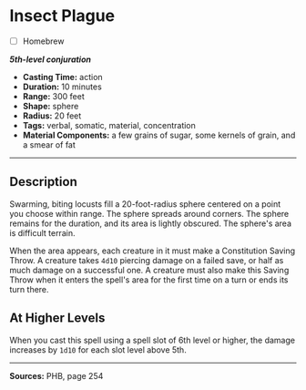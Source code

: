 # Insect Plague
- [ ] Homebrew

***5th-level conjuration***
- **Casting Time:** action
- **Duration:** 10 minutes
- **Range:** 300 feet
- **Shape:** sphere
- **Radius:** 20 feet
- **Tags:** verbal, somatic, material, concentration
- **Material Components:** a few grains of sugar, some kernels of grain, and a smear of fat

---

## Description
Swarming, biting locusts fill a 20-foot-radius sphere centered on a point you choose within range.
The sphere spreads around corners.
The sphere remains for the duration, and its area is lightly obscured.
The sphere's area is difficult terrain.

When the area appears, each creature in it must make a Constitution Saving Throw.
A creature takes `4d10` piercing damage on a failed save, or half as much damage on a successful one.
A creature must also make this Saving Throw when it enters the spell's area for the first time on a turn or ends its turn there.

## At Higher Levels
When you cast this spell using a spell slot of 6th level or higher, the damage increases by `1d10` for each slot level above 5th.

---

**Sources:** PHB, page 254
